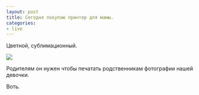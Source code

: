 ```yaml
---
layout: post
title: Сегодня покупаю принтер для мамы. 
сategories: 
- live
---
```

Цветной, сублимационный.

<img src="http://1digital.ru/imgprods3/102268.jpg">

Родителям он нужен чтобы печатать родственникам фотографии нашей девочки.

Воть.
